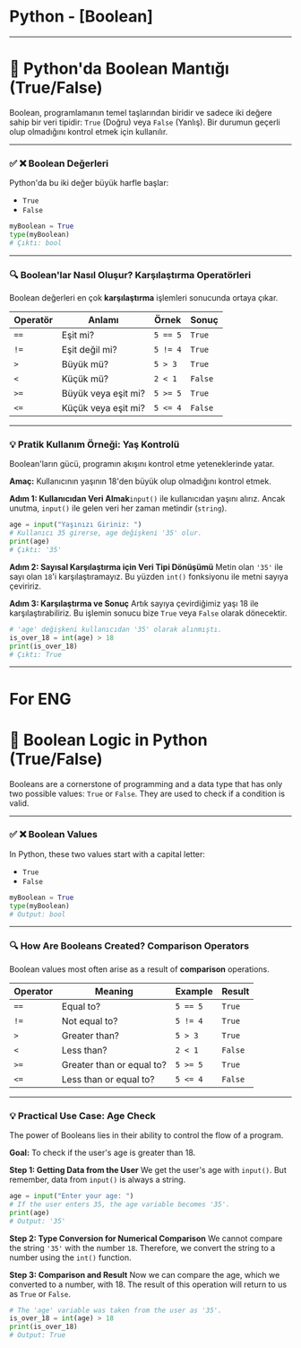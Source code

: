 # Python - [Boolean]

---

# 🚦 Python'da Boolean Mantığı (True/False)

Boolean, programlamanın temel taşlarından biridir ve sadece iki değere sahip bir veri tipidir: `True` (Doğru) veya `False` (Yanlış). Bir durumun geçerli olup olmadığını kontrol etmek için kullanılır.

---

### ✅ ❌ Boolean Değerleri

Python'da bu iki değer büyük harfle başlar:

- `True`
- `False`

<!-- end list -->

```python
myBoolean = True
type(myBoolean)
# Çıktı: bool

```

---

### 🔍 Boolean'lar Nasıl Oluşur? Karşılaştırma Operatörleri

Boolean değerleri en çok **karşılaştırma** işlemleri sonucunda ortaya çıkar.

| Operatör | Anlamı | Örnek | Sonuç |
| --- | --- | --- | --- |
| `==` | Eşit mi? | `5 == 5` | `True` |
| `!=` | Eşit değil mi? | `5 != 4` | `True` |
| `>` | Büyük mü? | `5 > 3` | `True` |
| `<` | Küçük mü? | `2 < 1` | `False` |
| `>=` | Büyük veya eşit mi? | `5 >= 5` | `True` |
| `<=` | Küçük veya eşit mi? | `5 <= 4` | `False` |

---

### 💡 Pratik Kullanım Örneği: Yaş Kontrolü

Boolean'ların gücü, programın akışını kontrol etme yeteneklerinde yatar.

**Amaç:** Kullanıcının yaşının 18'den büyük olup olmadığını kontrol etmek.

**Adım 1: Kullanıcıdan Veri Almak**`input()` ile kullanıcıdan yaşını alırız. Ancak unutma, `input()` ile gelen veri her zaman metindir (`string`).

```python
age = input("Yaşınızı Giriniz: ")
# Kullanıcı 35 girerse, age değişkeni '35' olur.
print(age)
# Çıktı: '35'

```

**Adım 2: Sayısal Karşılaştırma için Veri Tipi Dönüşümü**
Metin olan `'35'` ile sayı olan `18`'i karşılaştıramayız. Bu yüzden `int()` fonksiyonu ile metni sayıya çeviririz.

**Adım 3: Karşılaştırma ve Sonuç**
Artık sayıya çevirdiğimiz yaşı 18 ile karşılaştırabiliriz. Bu işlemin sonucu bize `True` veya `False` olarak dönecektir.

```python
# 'age' değişkeni kullanıcıdan '35' olarak alınmıştı.
is_over_18 = int(age) > 18
print(is_over_18)
# Çıktı: True

```

---
# For ENG
# 🚦 Boolean Logic in Python (True/False)

Booleans are a cornerstone of programming and a data type that has only two possible values: `True` or `False`. They are used to check if a condition is valid.

---

### ✅ ❌ Boolean Values

In Python, these two values start with a capital letter:

- `True`
- `False`

<!-- end list -->

```python
myBoolean = True
type(myBoolean)
# Output: bool

```

---

### 🔍 How Are Booleans Created? Comparison Operators

Boolean values most often arise as a result of **comparison** operations.

| Operator | Meaning | Example | Result |
| --- | --- | --- | --- |
| `==` | Equal to? | `5 == 5` | `True` |
| `!=` | Not equal to? | `5 != 4` | `True` |
| `>` | Greater than? | `5 > 3` | `True` |
| `<` | Less than? | `2 < 1` | `False` |
| `>=` | Greater than or equal to? | `5 >= 5` | `True` |
| `<=` | Less than or equal to? | `5 <= 4` | `False` |

---

### 💡 Practical Use Case: Age Check

The power of Booleans lies in their ability to control the flow of a program. 

**Goal:** To check if the user's age is greater than 18.

**Step 1: Getting Data from the User**
We get the user's age with `input()`. But remember, data from `input()` is always a string.

```python
age = input("Enter your age: ")
# If the user enters 35, the age variable becomes '35'.
print(age)
# Output: '35'

```

**Step 2: Type Conversion for Numerical Comparison**
We cannot compare the string `'35'` with the number `18`. Therefore, we convert the string to a number using the `int()` function.

**Step 3: Comparison and Result**
Now we can compare the age, which we converted to a number, with 18. The result of this operation will return to us as `True` or `False`.

```python
# The 'age' variable was taken from the user as '35'.
is_over_18 = int(age) > 18
print(is_over_18)
# Output: True

```
